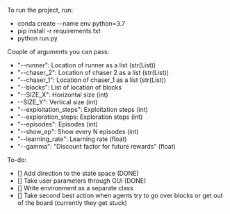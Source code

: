 To run the project, run:
- conda create --name env python=3.7
- pip install -r requirements.txt
- python run.py

Couple of arguments you can pass:
- "--runner": Location of runner as a list (str(List)) 
- "--chaser_2": Location of chaser 2 as a list (str(List))
- "--chaser_1": Location of chaser_1 as a list (str(List))
- "--blocks": List of location of blocks
- "--SIZE_X": Horizontal size (int)
- --SIZE_Y": Vertical size (int)
- "--exploitation_steps": Exploitation steps (int)
- "--exploration_steps: Exploration steps (int)
- "--episodes": Episodes (int)
- "--show_ep": Show every N episodes (int)
- "--learning_rate": Learning rate (float)
- "--gamma": "Discount factor for future rewards" (float)
 
To-do:
- [] Add direction to the state space (DONE)
- [] Take user parameters through GUI (DONE)
- [] Write environment as a separate class
- [] Take second best action when agents try to go over blocks or get out of the board (currently they get stuck)


